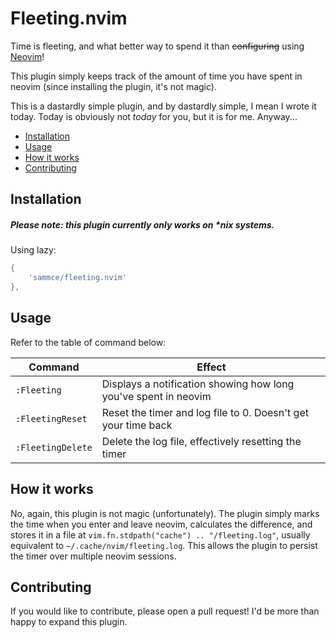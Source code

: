 # Fleeting.nvim

Time is fleeting, and what better way to spend it than ~~configuring~~ using [Neovim](https://github.com/neovim/neovim)!

This plugin simply keeps track of the amount of time you have spent in neovim (since installing the plugin, it's not magic).

This is a dastardly simple plugin, and by dastardly simple, I mean I wrote it today.
Today is obviously not _today_ for you, but it is for me. Anyway...

- [Installation](#installation)
- [Usage](#usage)
- [How it works](#how-it-works)
- [Contributing](#contributing)

## Installation

##### Please note: this plugin currently only works on \*nix systems.

Using lazy:

```lua
{
    'sammce/fleeting.nvim'
},
```

## Usage

Refer to the table of command below:

| Command           | Effect                                                          |
| ----------------- | --------------------------------------------------------------- |
| `:Fleeting`       | Displays a notification showing how long you've spent in neovim |
| `:FleetingReset`  | Reset the timer and log file to 0. Doesn't get your time back   |
| `:FleetingDelete` | Delete the log file, effectively resetting the timer            |

## How it works

No, again, this plugin is not magic (unfortunately). The plugin simply marks the time when you enter and leave neovim, calculates the difference, and stores it in a file at `vim.fn.stdpath("cache") .. "/fleeting.log"`, usually equivalent to `~/.cache/nvim/fleeting.log`. This allows the plugin to persist the timer over multiple neovim sessions.

## Contributing

If you would like to contribute, please open a pull request! I'd be more than happy to expand this plugin.
